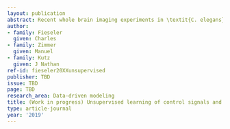 ```yaml
---
layout: publication
abstract: Recent whole brain imaging experiments in \textit{C. elegans} have revealed that the neural connectomic dynamics live on a low dimensional manifold with stereotyped transitions between behaviors. Typical theoretical efforts use data to produce a set of local linear models characterizing the data, but it is unknown how a single, global neural network model can generate the observed dynamics. We propose instead a control framework to achieve a global model of the dynamics, whereby underlying linear dynamics is actuated by sparse control signals. The method learns the control signals in an unsupervised way from data, then uses {\em Dynamic Mode Decomposition with control} (DMDc) to create the first global, linear dynamical system that can reconstruct whole-brain imaging data. These internally generated control signals are shown to be implicated in transitions between behaviors. In addition, we analyze the time-delay encoding of these control signals, both reproducing known neural encodings and showing that these transitions can be predicted from previously unknown neurons. Moreover, our decomposition method allows one to understand the observed nonlinear global dynamics instead as linear dynamics with control. Taken together, the possibility of decomposing this neural dataset into linear intrinsic dynamics and spikes constrains the need for nonlinearities in future modeling efforts. The proposed mathematical framework is generic and can be generalized to other neurosensory systems, potentially revealing transitions and their encodings in a completely unsupervised way.
author:
- family: Fieseler
  given: Charles
- family: Zimmer
  given: Manuel
- family: Kutz
  given: J Nathan
ref-id: fieseler20XXunsupervised
publisher: TBD
issue: TBD
page: TBD
research_area: Data-driven modeling
title: (Work in progress) Unsupervised learning of control signals and their encodings
type: article-journal
year: '2019'
---
```

